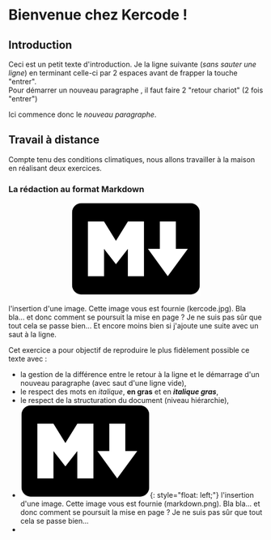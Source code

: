 # Bienvenue chez Kercode !
## Introduction
Ceci est un petit texte d'introduction. Je la ligne suivante (*sans sauter une ligne*) en terminant celle-ci par 2 espaces avant de frapper la touche "entrer".  
Pour démarrer un nouveau paragraphe , il faut faire 2 "retour chariot" (2 fois "entrer")

Ici commence donc le *nouveau paragraphe*. 
## Travail à distance
Compte tenu des conditions climatiques, nous allons travailler à la maison en réalisant deux exercices.
### La rédaction au format Markdown
<p align="center"><img src="images/markdown.png"></p>
l'insertion d'une image. Cette image vous est fournie (kercode.jpg). Bla bla... et donc comment se poursuit la mise en page ? Je ne suis pas sûr que tout cela se passe bien...
Et encore moins bien si j'ajoute une suite avec un saut à la ligne.</div>

Cet exercice a pour objectif de reproduire le plus fidèlement possible ce texte avec :
- la gestion de la différence entre le retour à la ligne et le démarrage d'un nouveau paragraphe (avec saut d'une ligne vide),
- le respect des mots en *italique*, **en gras** et en ***italique gras***,
- le respect de la structuration du document (niveau hiérarchie),
- ![Texte alternatif](./images/markdown.png "Logo Markdown"){: style="float: left;"} l'insertion d'une image. Cette image vous est fournie (markdown.png). Bla bla... et donc comment se poursuit la mise en page ? Je ne suis pas sûr que tout cela se passe bien...
- 
